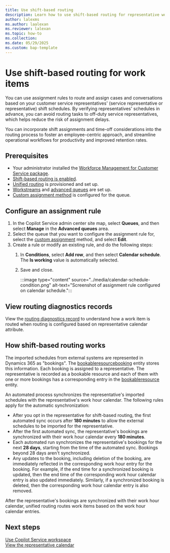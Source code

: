 ```yaml
---
title: Use shift-based routing
description: Learn how to use shift-based routing for representative work items to help you manage your workforce.
author: lalexms  
ms.author: laalexan
ms.reviewer: lalexan
ms.topic: how-to
ms.collection: 
ms.date: 05/29/2025
ms.custom: bap-template
---
```


# Use shift-based routing for work items

You can use assignment rules to route and assign cases and conversations based on your customer service representatives' (service representative or representative) shift schedules. By verifying representatives' schedules in advance, you can avoid routing tasks to off-duty service representatives, which helps reduce the risk of assignment delays. 

You can incorporate shift assignments and time-off considerations into the routing process to foster an employee-centric approach, and streamline operational workflows for productivity and improved retention rates.

## Prerequisites

- Your administrator installed the [Workforce Management for Customer Service package](wfm-package-installation.md).
- [Shift-based routing is enabled](wfm-enable-shift-based-routing.md).
- [Unified routing](/customer-service/administer/provision-unified-routing) is provisioned and set up.
- [Workstreams](/customer-service/administer/create-workstreams) and [advanced queues](/administer/queues-omnichannel) are set up.
- [Custom assignment method](/customer-service/administer/configure-assignment-rules) is configured for the queue.

## Configure an assignment rule

1. In the Copilot Service admin center site map, select **Queues**, and then select **Manage** in the **Advanced queues** area.
1. Select the queue that you want to configure the assignment rule for, select the [custom assignment](/customer-service/administer/configure-assignment-rules) method, and select **Edit**.
1. Create a rule or modify an existing rule, and do the following steps:
    1. In **Conditions**, select **Add row**, and then select **Calendar schedule**. The **Is working** value is automatically selected.
    1. Save and close.

       :::image type="content" source="../media/calendar-schedule-condition.png" alt-text="Screenshot of assignment rule configured on calendar schedule.":::

## View routing diagnostics records

View the [routing diagnostics record](/customer-service/administer/unified-routing-diagnostics) to understand how a work item is routed when routing is configured based on representative calendar attribute.

## How shift-based routing works

The imported schedules from external systems are represented in Dynamics 365 as "bookings". The [bookableresourcebooking](customer-service/develop/reference/entities/bookableresourcebooking) entity stores this information. Each booking is assigned to a representative. The representative is recorded as a bookable resource and each of them with one or more bookings has a corresponding entry in the [bookableresource](/customer-service/develop/reference/entities/bookableresource) entity.

An automated process synchronizes the representative's imported schedules with the representative's work hour calendar. The following rules apply for the automatic synchronization:

- After you opt in the representative for shift-based routing, the first automated sync occurs after **180 minutes** to allow the external schedules to be imported for the representative.
- After the first automated sync, the representative's bookings are synchronized with their work hour calendar every **180 minutes**.
- Each automated run synchronizes the representative's bookings for the next **28 days**, starting from the time of the automated sync. Bookings beyond 28 days aren't synchronized.
- Any updates to the booking, including deletion of the booking, are immediately reflected in the corresponding work hour entry for the booking. For example, if the end time for a synchronized booking is updated, then the end time of the corresponding work hour calendar entry is also updated immediately. Similarly, if a synchronized booking is deleted, then the corresponding work hour calendar entry is also removed.

After the representative's bookings are synchronized with their work hour calendar, unified routing routes work items based on the work hour calendar entries.

## Next steps

[Use Copilot Service workspace](/customer-service/implement/csw-overview)  
[View the representative calendar](use-agent-calendar.md)  
